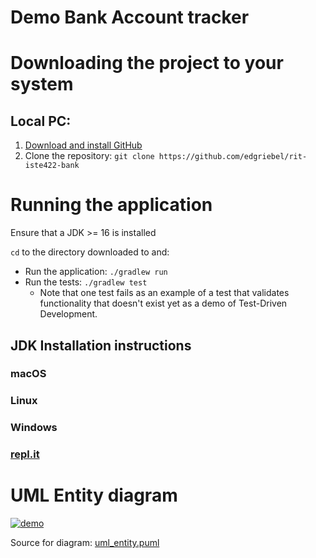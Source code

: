 # Demo Bank Account tracker

# Downloading the project to your system
## Local PC:
1. [Download and install GitHub](https://git-scm.com/book/en/v2/Getting-Started-Installing-Git)
2. Clone the repository: `git clone https://github.com/edgriebel/rit-iste422-bank`

# Running the application

Ensure that a JDK >= 16 is installed

`cd` to the directory downloaded to and:

* Run the application: `./gradlew run`
* Run the tests: `./gradlew test`
  * Note that one test fails as an example of a test that validates functionality that doesn't exist yet as a demo of Test-Driven Development.

## JDK Installation instructions
### macOS
### Linux
### Windows
### [repl.it](https://replit.com)

# UML Entity diagram

[![demo](https://puml-demo.herokuapp.com/github/edgriebel/rit-iste422-bank/blob/master/uml_entity.puml)](https://puml-demo.herokuapp.com/github/edgriebel/rit-iste422-bank/blob/master/uml_entity.puml)

Source for diagram: [uml_entity.puml](um_entity.puml)


